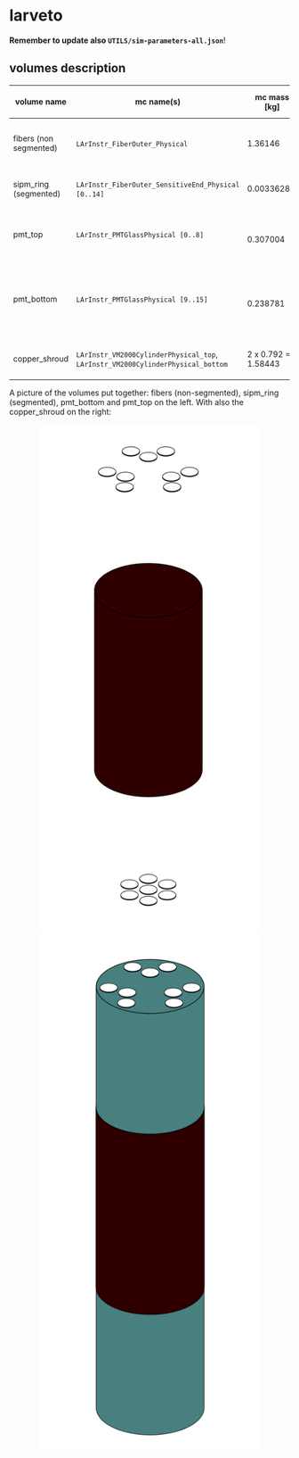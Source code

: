 # larveto
**Remember to update also `UTILS/sim-parameters-all.json`**!

## volumes description

| volume name            | mc name(s)                                                                      | mc mass [kg]        | mc volume [cm^3] | density [g/cm^3] | volume description                                                                    | notes |
| ---------------------- | ------------------------------------------------------------------------------- | ------------------- | ---------------- | ---------------- | ------------------------------------------------------------------------------------- | ----- |
| fibers (non segmented) | `LArInstr_FiberOuter_Physical`                                                  | 1.36146             | 1296.629         | 1.05             | Cylinder (without top and bottom) around Ge array                                     |       |
| sipm_ring (segmented)  | `LArInstr_FiberOuter_SensitiveEnd_Physical [0..14]`                             | 0.00336289          | 1.4433           | 2.33             | Ring on the top of fiber shroud (where SiPMs are placed)                              |       |
| pmt_top                | `LArInstr_PMTGlassPhysical [0..8]`                                              | 0.307004            | 139.547          | 2.2              | Bases of the PMTs over the top of the fiber shroud at the end of the PMT housings     |       |
| pmt_bottom             | `LArInstr_PMTGlassPhysical [9..15]`                                             | 0.238781            | 108.537          | 2.2              | Bases of the PMTs under the bottom of the fiber shroud at the end of the PMT housings |       |
| copper_shroud          | `LArInstr_VM2000CylinderPhysical_top`, `LArInstr_VM2000CylinderPhysical_bottom` | 2 x 0.792 = 1.58443 | 1760.477         | 0.9              | Copper shroud at top and bottom of the fiber shroud                                   |       |

A picture of the volumes put together: fibers (non-segmented), sipm_ring (segmented), pmt_bottom and pmt_top on the left. With also the copper_shroud on the right:
<p align="center">
  <img src="fibers_pmts.png" width="400"/>
  <img src="fibers_pmts_coppersh.png" width="400"/>
</p>
